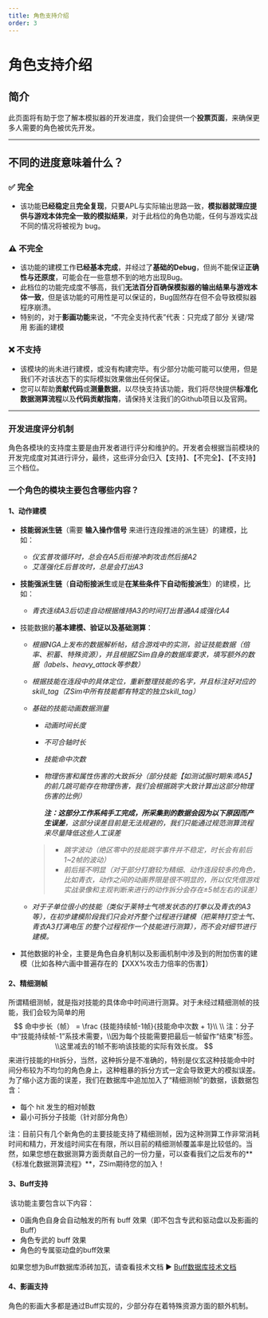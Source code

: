 ```yaml
---
title: 角色支持介绍
order: 3
---
```


# 角色支持介绍

## 简介

此页面将有助于您了解本模拟器的开发进度，我们会提供一个**投票页面**，来确保更多人需要的角色被优先开发。

---

## 不同的进度意味着什么？

### ✅ 完全

- 该功能**已经稳定**且**完全复现**，只要APL与实际输出思路一致，**模拟器就理应提供与游戏本体完全一致的模拟结果**，对于此档位的角色功能，任何与游戏实战不同的情况将被视为 bug。

### ⚠️ 不完全

- 该功能的建模工作**已经基本完成**，并经过了**基础的Debug**，但尚不能保证**正确性与还原度**，可能会在一些意想不到的地方出现Bug。
- 此档位的功能完成度不够高，我们**无法百分百确保模拟器的输出结果与游戏本体一致**，但是该功能的可用性是可以保证的，Bug固然存在但不会导致模拟器程序崩溃。
- 特别的，对于**影画功能**来说，“不完全支持代表”代表：只完成了部分 关键/常用 影画的建模

### ❌ 不支持

- 该模块的尚未进行建模，或没有构建完毕。有少部分功能可能可以使用，但是我们不对该状态下的实际模拟效果做出任何保证。
- 您可以帮助**贡献代码**或**测量数据**，以尽快支持该功能，我们将尽快提供**标准化数据测算流程**以及**代码贡献指南**，请保持关注我们的Github项目以及官网。

---

### 开发进度评分机制

​	角色各模块的支持度主要是由开发者进行评分和维护的。开发者会根据当前模块的开发完成度对其进行评分，最终，这些评分会归入【支持】、【不完全】、【不支持】三个档位。

### 一个角色的模块主要包含哪些内容？

#### 1、动作建模

- **技能弱派生链**（需要 **输入操作信号** 来进行连段推进的派生链）的建模，比如：

  - *仪玄普攻循环时，总会在A5后衔接冲刺攻击然后接A2*
  - *艾莲强化E后普攻时，总是会打出A3*

- **技能强派生链**（**自动衔接派生**或是**在某些条件下自动衔接派生**）的建模，比如：

  - *青衣连续A3后切走自动根据维持A3的时间打出普通A4或强化A4*

- 技能数据的**基本建模、验证以及基础测算**：

  - *根据NGA上发布的数据解析帖，结合游戏中的实测，验证技能数据（倍率、积蓄、特殊资源），并且根据ZSim自身的数据库要求，填写额外的数据（labels、heavy_attack等参数）*

  - *根据技能在连段中的具体定位，重新整理技能的名字，并且标注好对应的skill_tag（ZSim中所有技能都有特定的独立skill_tag）*

  - *基础的技能动画数据测量*

    - *动画时间长度*

    - *不可合轴时长*

    - *技能命中次数*

    - *物理伤害和属性伤害的大致拆分（部分技能【如测试服时期朱鸢A5】的前几跳可能存在物理伤害，我们会根据跳字大致计算出这部分物理伤害的比例）*

      ***注：这部分工作系纯手工完成，所采集到的数据会因为以下原因而产生误差**，这部分误差目前是无法规避的，我们只能通过规范测算流程来尽量降低这些人工误差*

    > - *跳字波动（绝区零中的技能跳字事件并不稳定，时长会有前后1~2帧的波动）*
    > - *前后摇不明显（对于部分打磨较为精细、动作连段较多的角色，比如青衣，动作之间的动画界限是很不明显的，所以仅凭借游戏实战录像和主观判断来进行的动作拆分会存在±5帧左右的误差）*
    >

  - *对于子单位很小的技能（类似于莱特士气喷发状态的打拳以及青衣的A3等），在初步建模阶段我们只会对齐整个过程进行建模（把莱特打空士气、青衣A3打满电压 的整个过程视作一个技能进行测算），而不会对细节进行建模。*

- 其他数据的补全，主要是角色自身机制以及影画机制中涉及到的附加伤害的建模（比如各种六画中普遍存在的【XXX%攻击力倍率的伤害】）

#### 2、精细测帧

​	所谓精细测帧，就是指对技能的具体命中时间进行测算。对于未经过精细测帧的技能，我们会较为简单的用
$$
命中步长（帧） = \frac {技能持续帧-1帧}{技能命中次数 + 1}\\
\\
注：分子中“技能持续帧-1”系技术需要，\\因为每个技能需要把最后一帧留作“结束”标签。\\这里减去的1帧不影响该技能的实际有效长度。
$$
​	来进行技能的Hit拆分，当然，这种拆分是不准确的，特别是仪玄这种技能命中时间分布较为不均匀的角色身上，这种粗暴的拆分方式一定会导致更大的模拟误差。为了缩小这方面的误差，我们在数据库中追加加入了“精细测帧”的数据，该数据包含：

- 每个 hit 发生的相对帧数
- 最小可拆分子技能（针对部分角色）

​	注：目前只有几个新角色的主要技能支持了精细测帧，因为这种测算工作非常消耗时间和精力，开发组时间实在有限，所以目前的精细测帧覆盖率是比较低的。当然，如果您想在数据测算方面贡献自己的一份力量，可以查看我们之后发布的**《标准化数据测算流程》**，ZSim期待您的加入！

#### 3、Buff支持

​	该功能主要包含以下内容：

- 0画角色自身会自动触发的所有 buff 效果（即不包含专武和驱动盘以及影画的Buff）
- 角色专武的 buff 效果
- 角色的专属驱动盘的buff效果

​	如果您想为Buff数据库添砖加瓦，请查看技术文档 ▶ [Buff数据库技术文档](../文档/3-数据库录入指南)

#### 4、影画支持

​	角色的影画大多都是通过Buff实现的，少部分存在着特殊资源方面的额外机制。

